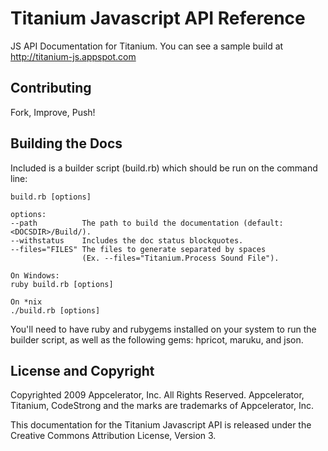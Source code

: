 Titanium Javascript API Reference
=================================

JS API Documentation for Titanium. You can see a sample build at http://titanium-js.appspot.com

Contributing
------------

Fork, Improve, Push!

Building the Docs
-----------------

Included is a builder script (build.rb) which should be run on the command line:

	build.rb [options]
	
	options:
	--path			The path to build the documentation (default: <DOCSDIR>/Build/).
	--withstatus	Includes the doc status blockquotes.
	--files="FILES"	The files to generate separated by spaces 
					(Ex. --files="Titanium.Process Sound File").
					
	On Windows:
	ruby build.rb [options]
	
	On *nix
	./build.rb [options]
					
You'll need to have ruby and rubygems installed on your system to run the builder script, as well as the following gems: hpricot, maruku, and json.


License and Copyright
---------------------

Copyrighted 2009 Appcelerator, Inc. All Rights Reserved. Appcelerator, Titanium, CodeStrong and the marks are trademarks of Appcelerator, Inc. 

This documentation for the Titanium Javascript API is released under the Creative Commons Attribution License, Version 3.

